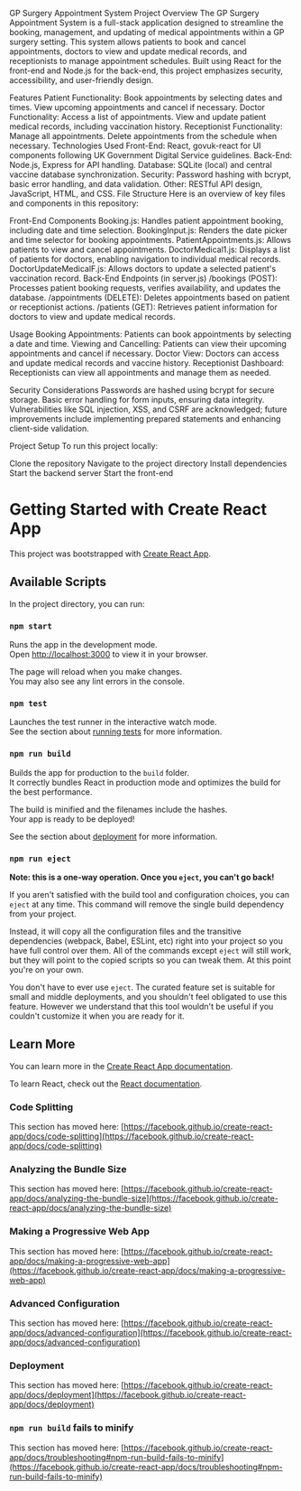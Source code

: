 GP Surgery Appointment System
Project Overview
The GP Surgery Appointment System is a full-stack application designed to streamline the booking, management, and updating of medical appointments within a GP surgery setting. This system allows patients to book and cancel appointments, doctors to view and update medical records, and receptionists to manage appointment schedules. Built using React for the front-end and Node.js for the back-end, this project emphasizes security, accessibility, and user-friendly design.

Features
Patient Functionality:
Book appointments by selecting dates and times.
View upcoming appointments and cancel if necessary.
Doctor Functionality:
Access a list of appointments.
View and update patient medical records, including vaccination history.
Receptionist Functionality:
Manage all appointments.
Delete appointments from the schedule when necessary.
Technologies Used
Front-End: React, govuk-react for UI components following UK Government Digital Service guidelines.
Back-End: Node.js, Express for API handling.
Database: SQLite (local) and central vaccine database synchronization.
Security: Password hashing with bcrypt, basic error handling, and data validation.
Other: RESTful API design, JavaScript, HTML, and CSS.
File Structure
Here is an overview of key files and components in this repository:

Front-End Components
Booking.js: Handles patient appointment booking, including date and time selection.
BookingInput.js: Renders the date picker and time selector for booking appointments.
PatientAppointments.js: Allows patients to view and cancel appointments.
DoctorMedical1.js: Displays a list of patients for doctors, enabling navigation to individual medical records.
DoctorUpdateMedicalF.js: Allows doctors to update a selected patient's vaccination record.
Back-End Endpoints (in server.js)
/bookings (POST): Processes patient booking requests, verifies availability, and updates the database.
/appointments (DELETE): Deletes appointments based on patient or receptionist actions.
/patients (GET): Retrieves patient information for doctors to view and update medical records.


Usage
Booking Appointments: Patients can book appointments by selecting a date and time.
Viewing and Cancelling: Patients can view their upcoming appointments and cancel if necessary.
Doctor View: Doctors can access and update medical records and vaccine history.
Receptionist Dashboard: Receptionists can view all appointments and manage them as needed.


Security Considerations
Passwords are hashed using bcrypt for secure storage.
Basic error handling for form inputs, ensuring data integrity.
Vulnerabilities like SQL injection, XSS, and CSRF are acknowledged; future improvements include implementing prepared statements and enhancing client-side validation.







Project Setup
To run this project locally:

Clone the repository
Navigate to the project directory
Install dependencies
Start the backend server
Start the front-end





# Getting Started with Create React App

This project was bootstrapped with [Create React App](https://github.com/facebook/create-react-app).

## Available Scripts

In the project directory, you can run:

### `npm start`

Runs the app in the development mode.\
Open [http://localhost:3000](http://localhost:3000) to view it in your browser.

The page will reload when you make changes.\
You may also see any lint errors in the console.

### `npm test`

Launches the test runner in the interactive watch mode.\
See the section about [running tests](https://facebook.github.io/create-react-app/docs/running-tests) for more information.

### `npm run build`

Builds the app for production to the `build` folder.\
It correctly bundles React in production mode and optimizes the build for the best performance.

The build is minified and the filenames include the hashes.\
Your app is ready to be deployed!

See the section about [deployment](https://facebook.github.io/create-react-app/docs/deployment) for more information.

### `npm run eject`

**Note: this is a one-way operation. Once you `eject`, you can't go back!**

If you aren't satisfied with the build tool and configuration choices, you can `eject` at any time. This command will remove the single build dependency from your project.

Instead, it will copy all the configuration files and the transitive dependencies (webpack, Babel, ESLint, etc) right into your project so you have full control over them. All of the commands except `eject` will still work, but they will point to the copied scripts so you can tweak them. At this point you're on your own.

You don't have to ever use `eject`. The curated feature set is suitable for small and middle deployments, and you shouldn't feel obligated to use this feature. However we understand that this tool wouldn't be useful if you couldn't customize it when you are ready for it.

## Learn More

You can learn more in the [Create React App documentation](https://facebook.github.io/create-react-app/docs/getting-started).

To learn React, check out the [React documentation](https://reactjs.org/).

### Code Splitting

This section has moved here: [https://facebook.github.io/create-react-app/docs/code-splitting](https://facebook.github.io/create-react-app/docs/code-splitting)

### Analyzing the Bundle Size

This section has moved here: [https://facebook.github.io/create-react-app/docs/analyzing-the-bundle-size](https://facebook.github.io/create-react-app/docs/analyzing-the-bundle-size)

### Making a Progressive Web App

This section has moved here: [https://facebook.github.io/create-react-app/docs/making-a-progressive-web-app](https://facebook.github.io/create-react-app/docs/making-a-progressive-web-app)

### Advanced Configuration

This section has moved here: [https://facebook.github.io/create-react-app/docs/advanced-configuration](https://facebook.github.io/create-react-app/docs/advanced-configuration)

### Deployment

This section has moved here: [https://facebook.github.io/create-react-app/docs/deployment](https://facebook.github.io/create-react-app/docs/deployment)

### `npm run build` fails to minify

This section has moved here: [https://facebook.github.io/create-react-app/docs/troubleshooting#npm-run-build-fails-to-minify](https://facebook.github.io/create-react-app/docs/troubleshooting#npm-run-build-fails-to-minify)
